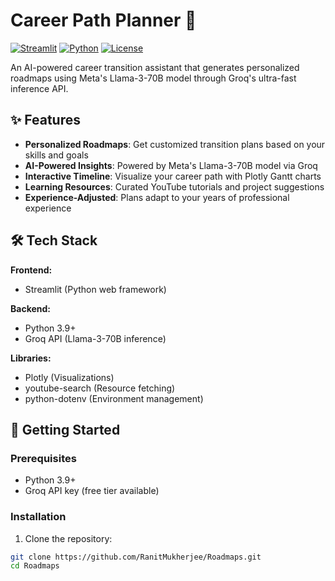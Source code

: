 # Career Path Planner 🚀

[![Streamlit](https://img.shields.io/badge/Deployed_on-Streamlit-FF4B4B?logo=streamlit)](https://your-app-url.streamlit.app/)
[![Python](https://img.shields.io/badge/Python-3.9+-blue?logo=python)](https://python.org)
[![License](https://img.shields.io/badge/License-MIT-green)](LICENSE)

An AI-powered career transition assistant that generates personalized roadmaps using Meta's Llama-3-70B model through Groq's ultra-fast inference API.

## ✨ Features

- **Personalized Roadmaps**: Get customized transition plans based on your skills and goals
- **AI-Powered Insights**: Powered by Meta's Llama-3-70B model via Groq
- **Interactive Timeline**: Visualize your career path with Plotly Gantt charts
- **Learning Resources**: Curated YouTube tutorials and project suggestions
- **Experience-Adjusted**: Plans adapt to your years of professional experience

## 🛠️ Tech Stack

**Frontend:**
- Streamlit (Python web framework)

**Backend:**
- Python 3.9+
- Groq API (Llama-3-70B inference)

**Libraries:**
- Plotly (Visualizations)
- youtube-search (Resource fetching)
- python-dotenv (Environment management)

## 🚀 Getting Started

### Prerequisites
- Python 3.9+
- Groq API key (free tier available)

### Installation
1. Clone the repository:
```bash
git clone https://github.com/RanitMukherjee/Roadmaps.git
cd Roadmaps
